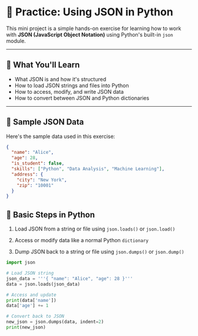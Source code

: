 # 🧪 Practice: Using JSON in Python

This mini project is a simple hands-on exercise for learning how to work with **JSON (JavaScript Object Notation)** using Python's built-in `json` module.

---

## 📌 What You'll Learn

- What JSON is and how it's structured
- How to load JSON strings and files into Python
- How to access, modify, and write JSON data
- How to convert between JSON and Python dictionaries

---

## 🧾 Sample JSON Data

Here's the sample data used in this exercise:

```json
{
  "name": "Alice",
  "age": 28,
  "is_student": false,
  "skills": ["Python", "Data Analysis", "Machine Learning"],
  "address": {
    "city": "New York",
    "zip": "10001"
  }
}
```

## 🐍 Basic Steps in Python
1. Load JSON from a string or file using `json.loads()` or `json.load()`

2. Access or modify data like a normal Python `dictionary`

3. Dump JSON back to a string or file using `json.dumps()` or `json.dump()`

```Python
import json

# Load JSON string
json_data = '''{ "name": "Alice", "age": 28 }'''
data = json.loads(json_data)

# Access and update
print(data['name'])
data['age'] += 1

# Convert back to JSON
new_json = json.dumps(data, indent=2)
print(new_json)
```

